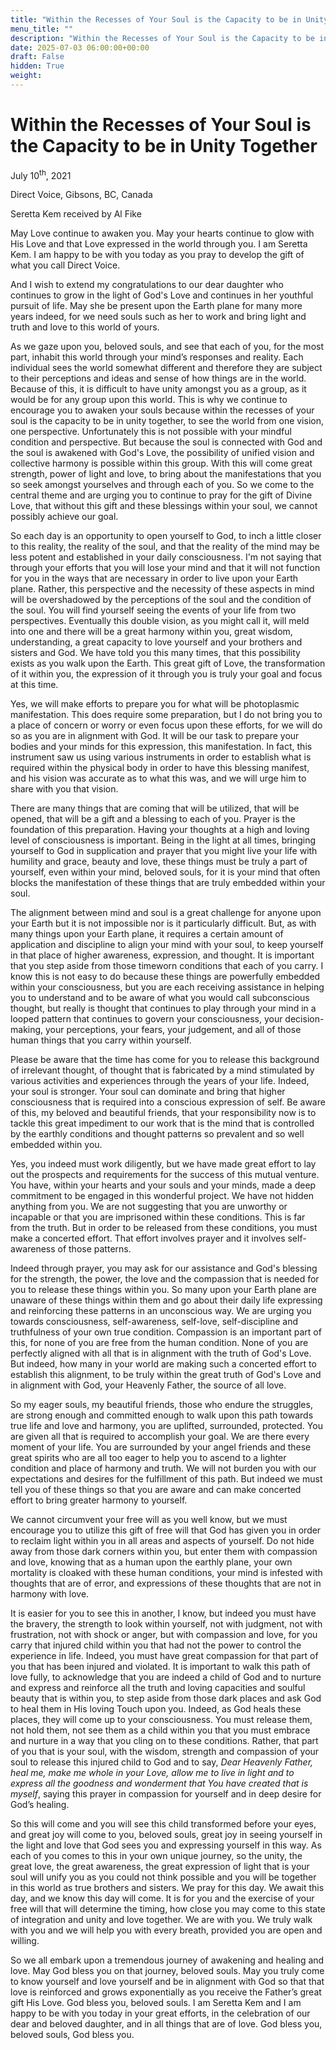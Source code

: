 ```yaml
---
title: "Within the Recesses of Your Soul is the Capacity to be in Unity Together"
menu_title: ""
description: "Within the Recesses of Your Soul is the Capacity to be in Unity Together"
date: 2025-07-03 06:00:00+00:00
draft: False
hidden: True
weight:
---
```

# Within the Recesses of Your Soul is the Capacity to be in Unity Together

July 10<sup>th</sup>, 2021

Direct Voice, Gibsons, BC, Canada

Seretta Kem received by Al Fike

May Love continue to awaken you. May your hearts continue to glow with His Love and that Love expressed in the world through you. I am Seretta Kem. I am happy to be with you today as you pray to develop the gift of what you call Direct Voice.

And I wish to extend my congratulations to our dear daughter who continues to grow in the light of God's Love and continues in her youthful pursuit of life. May she be present upon the Earth plane for many more years indeed, for we need souls such as her to work and bring light and truth and love to this world of yours.

As we gaze upon you, beloved souls, and see that each of you, for the most part, inhabit this world through your mind’s responses and reality. Each individual sees the world somewhat different and therefore they are subject to their perceptions and ideas and sense of how things are in the world. Because of this, it is difficult to have unity amongst you as a group, as it would be for any group upon this world. This is why we continue to encourage you to awaken your souls because within the recesses of your soul is the capacity to be in unity together, to see the world from one vision, one perspective. Unfortunately this is not possible with your mindful condition and perspective. But because the soul is connected with God and the soul is awakened with God's Love, the possibility of unified vision and collective harmony is possible within this group. With this will come great strength, power of light and love, to bring about the manifestations that you so seek amongst yourselves and through each of you. So we come to the central theme and are urging you to continue to pray for the gift of Divine Love, that without this gift and these blessings within your soul, we cannot possibly achieve our goal.

So each day is an opportunity to open yourself to God, to inch a little closer to this reality, the reality of the soul, and that the reality of the mind may be less potent and established in your daily consciousness. I'm not saying that through your efforts that you will lose your mind and that it will not function for you in the ways that are necessary in order to live upon your Earth plane. Rather, this perspective and the necessity of these aspects in mind will be overshadowed by the perceptions of the soul and the condition of the soul. You will find yourself seeing the events of your life from two perspectives. Eventually this double vision, as you might call it, will meld into one and there will be a great harmony within you, great wisdom, understanding, a great capacity to love yourself and your brothers and sisters and God. We have told you this many times, that this possibility exists as you walk upon the Earth. This great gift of Love, the transformation of it within you, the expression of it through you is truly your goal and focus at this time.

Yes, we will make efforts to prepare you for what will be photoplasmic manifestation. This does require some preparation, but I do not bring you to a place of concern or worry or even focus upon these efforts, for we will do so as you are in alignment with God. It will be our task to prepare your bodies and your minds for this expression, this manifestation. In fact, this instrument saw us using various instruments in order to establish what is required within the physical body in order to have this blessing manifest, and his vision was accurate as to what this was, and we will urge him to share with you that vision.

There are many things that are coming that will be utilized, that will be opened, that will be a gift and a blessing to each of you. Prayer is the foundation of this preparation. Having your thoughts at a high and loving level of consciousness is important. Being in the light at all times, bringing yourself to God in supplication and prayer that you might live your life with humility and grace, beauty and love, these things must be truly a part of yourself, even within your mind, beloved souls, for it is your mind that often blocks the manifestation of these things that are truly embedded within your soul.

The alignment between mind and soul is a great challenge for anyone upon your Earth but it is not impossible nor is it particularly difficult. But, as with many things upon your Earth plane, it requires a certain amount of application and discipline to align your mind with your soul, to keep yourself in that place of higher awareness, expression, and thought. It is important that you step aside from those timeworn conditions that each of you carry. I know this is not easy to do because these things are powerfully embedded within your consciousness, but you are each receiving assistance in helping you to understand and to be aware of what you would call subconscious thought, but really is thought that continues to play through your mind in a looped pattern that continues to govern your consciousness, your decision-making, your perceptions, your fears, your judgement, and all of those human things that you carry within yourself.

Please be aware that the time has come for you to release this background of irrelevant thought, of thought that is fabricated by a mind stimulated by various activities and experiences through the years of your life. Indeed, your soul is stronger. Your soul can dominate and bring that higher consciousness that is required into a conscious expression of self. Be aware of this, my beloved and beautiful friends, that your responsibility now is to tackle this great impediment to our work that is the mind that is controlled by the earthly conditions and thought patterns so prevalent and so well embedded within you.

Yes, you indeed must work diligently, but we have made great effort to lay out the prospects and requirements for the success of this mutual venture. You have, within your hearts and your souls and your minds, made a deep commitment to be engaged in this wonderful project. We have not hidden anything from you. We are not suggesting that you are unworthy or incapable or that you are imprisoned within these conditions. This is far from the truth. But in order to be released from these conditions, you must make a concerted effort. That effort involves prayer and it involves self-awareness of those patterns.

Indeed through prayer, you may ask for our assistance and God's blessing for the strength, the power, the love and the compassion that is needed for you to release these things within you. So many upon your Earth plane are unaware of these things within them and go about their daily life expressing and reinforcing these patterns in an unconscious way. We are urging you towards consciousness, self-awareness, self-love, self-discipline and truthfulness of your own true condition. Compassion is an important part of this, for none of you are free from the human condition. None of you are perfectly aligned with all that is in alignment with the truth of God's Love. But indeed, how many in your world are making such a concerted effort to establish this alignment, to be truly within the great truth of God's Love and in alignment with God, your Heavenly Father, the source of all love.

So my eager souls, my beautiful friends, those who endure the struggles, are strong enough and committed enough to walk upon this path towards true life and love and harmony, you are uplifted, surrounded, protected. You are given all that is required to accomplish your goal. We are there every moment of your life. You are surrounded by your angel friends and these great spirits who are all too eager to help you to ascend to a lighter condition and place of harmony and truth. We will not burden you with our expectations and desires for the fulfillment of this path. But indeed we must tell you of these things so that you are aware and can make concerted effort to bring greater harmony to yourself.

We cannot circumvent your free will as you well know, but we must encourage you to utilize this gift of free will that God has given you in order to reclaim light within you in all areas and aspects of yourself. Do not hide away from those dark corners within you, but enter them with compassion and love, knowing that as a human upon the earthly plane, your own mortality is cloaked with these human conditions, your mind is infested with thoughts that are of error, and expressions of these thoughts that are not in harmony with love.

It is easier for you to see this in another, I know, but indeed you must have the bravery, the strength to look within yourself, not with judgment, not with frustration, not with shock or anger, but with compassion and love, for you carry that injured child within you that had not the power to control the experience in life. Indeed, you must have great compassion for that part of you that has been injured and violated. It is important to walk this path of love fully, to acknowledge that you are indeed a child of God and to nurture and express and reinforce all the truth and loving capacities and soulful beauty that is within you, to step aside from those dark places and ask God to heal them in His loving Touch upon you. Indeed, as God heals these places, they will come up to your consciousness. You must release them, not hold them, not see them as a child within you that you must embrace and nurture in a way that you cling on to these conditions. Rather, that part of you that is your soul, with the wisdom, strength and compassion of your soul to release this injured child to God and to say, *Dear Heavenly Father, heal me, make me whole in your Love, allow me to live in light and to express all the goodness and wonderment that You have created that is myself*, saying this prayer in compassion for yourself and in deep desire for God’s healing.

So this will come and you will see this child transformed before your eyes, and great joy will come to you, beloved souls, great joy in seeing yourself in the light and love that God sees you and expressing yourself in this way. As each of you comes to this in your own unique journey, so the unity, the great love, the great awareness, the great expression of light that is your soul will unify you as you could not think possible and you will be together in this world as true brothers and sisters. We pray for this day. We await this day, and we know this day will come. It is for you and the exercise of your free will that will determine the timing, how close you may come to this state of integration and unity and love together. We are with you. We truly walk with you and we will help you with every breath, provided you are open and willing.

So we all embark upon a tremendous journey of awakening and healing and love. May God bless you on that journey, beloved souls. May you truly come to know yourself and love yourself and be in alignment with God so that that love is reinforced and grows exponentially as you receive the Father’s great gift His Love. God bless you, beloved souls. I am Seretta Kem and I am happy to be with you today in your great efforts, in the celebration of our dear and beloved daughter, and in all things that are of love. God bless you, beloved souls, God bless you.
